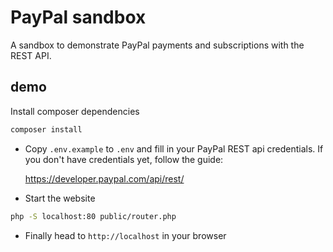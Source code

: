 # PayPal sandbox

A sandbox to demonstrate PayPal payments and subscriptions with the REST API.

## demo

Install composer dependencies

```sh
composer install
```

- Copy `.env.example` to `.env` and fill in your PayPal REST api credentials. If you don't have credentials yet, follow the guide:

    https://developer.paypal.com/api/rest/

- Start the website

```sh
php -S localhost:80 public/router.php
```

- Finally head to `http://localhost` in your browser
